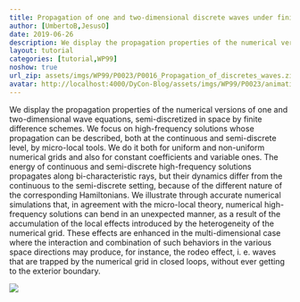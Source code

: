 ```yaml
---
title: Propagation of one and two-dimensional discrete waves under finite difference approximation
author: [UmbertoB,JesusO]
date: 2019-06-26
description: We display the propagation properties of the numerical versions of one and two-dimensional wave equations, semi-discretized in space by finite difference schemes. We focus on high-frequency solutions whose propagation can be described, both at the continuous and semi-discrete level, by micro-local tools. We do it both for uniform and non-uniform numerical grids and also for constant coefficients and variable ones. The energy of continuous and semi-discrete high-frequency solutions propagates along bi-characteristic rays, but their dynamics differ from the continuous to the semi-discrete setting, because of the different nature of the corresponding Hamiltonians. We illustrate through accurate numerical simulations that, in agreement with the micro-local theory, numerical high-frequency solutions can bend in an unexpected manner, as a result of the accumulation of the local effects introduced by the heterogeneity of the numerical grid. These effects are enhanced in the multi-dimensional case where the interaction and combination of such behaviors in the various space directions may produce, for instance, the rodeo effect, i. e. waves that are trapped by the numerical grid in closed loops, without ever getting to the exterior boundary. 
layout: tutorial
categories: [tutorial,WP99]
noshow: true
url_zip: assets/imgs/WP99/P0023/P0016_Propagation_of_discretes_waves.zip
avatar: http://localhost:4000/DyCon-Blog/assets/imgs/WP99/P0023/animation.gif
---
```

We display the propagation properties of the numerical versions of one and two-dimensional
wave equations, semi-discretized in space by finite difference schemes. We focus on high-frequency solutions whose propagation can be described, both at the continuous and semi-discrete level, by micro-local tools. We do it both for uniform and non-uniform numerical grids and also for constant coefficients and variable ones. The energy of continuous and semi-discrete high-frequency solutions propagates along bi-characteristic rays, but their dynamics differ from the continuous to the semi-discrete setting, because of the different nature of the corresponding Hamiltonians. We illustrate through accurate numerical simulations that, in agreement with the micro-local theory, numerical high-frequency solutions can bend in an unexpected manner, as a result of the accumulation of the local effects introduced by the heterogeneity of the numerical grid. These effects are enhanced in the multi-dimensional case where the interaction and combination of such behaviors in the various space directions may produce, for instance, the rodeo effect, i. e. waves that are trapped by the numerical grid in closed loops, without ever getting to the exterior boundary. 

![]({{site.url}}{{site.baseurl}}/assets/imgs/WP99/P0023/out.gif)